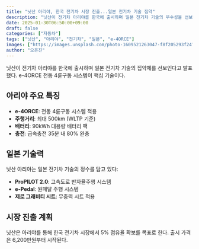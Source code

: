 ```yaml
---
title: "닛산 아리야, 한국 전기차 시장 진출...일본 전기차 기술 집약"
description: "닛산이 전기차 아리야를 한국에 출시하며 일본 전기차 기술의 우수성을 선보인다. e-4ORCE 시스템이 핵심이다."
date: 2025-01-30T06:50:00+09:00
draft: false
categories: ["자동차"]
tags: ["닛산", "아리야", "전기차", "일본", "e-4ORCE"]
images: ["https://images.unsplash.com/photo-1609521263047-f8f205293f24?w=1600&h=900&fit=crop&q=95"]
author: "오은진"
---
```


닛산이 전기차 아리야를 한국에 출시하며 일본 전기차 기술의 집약체를 선보인다고 발표했다. e-4ORCE 전동 4륜구동 시스템이 핵심 기술이다.

## 아리야 주요 특징

- **e-4ORCE**: 전동 4륜구동 시스템 적용
- **주행거리**: 최대 500km (WLTP 기준)  
- **배터리**: 90kWh 대용량 배터리 팩
- **충전**: 급속충전 35분 내 80% 완충

## 일본 기술력

닛산 아리야는 일본 전기차 기술의 정수를 담고 있다:

- **ProPILOT 2.0**: 고속도로 반자율주행 시스템
- **e-Pedal**: 원페달 주행 시스템
- **제로 그래비티 시트**: 무중력 시트 적용

## 시장 진출 계획

닛산은 아리야를 통해 한국 전기차 시장에서 5% 점유율 확보를 목표로 한다. 출시 가격은 6,200만원부터 시작된다. 